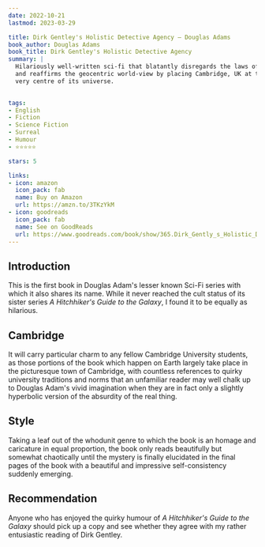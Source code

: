 ```yaml
---
date: 2022-10-21
lastmod: 2023-03-29

title: Dirk Gentley's Holistic Detective Agency — Douglas Adams
book_author: Douglas Adams
book_title: Dirk Gentley's Holistic Detective Agency
summary: |
  Hilariously well-written sci-fi that blatantly disregards the laws of physics,
  and reaffirms the geocentric world-view by placing Cambridge, UK at the
  very centre of its universe.
  

tags:
- English
- Fiction
- Science Fiction
- Surreal
- Humour
- ⭐⭐⭐⭐⭐

stars: 5

links:
- icon: amazon
  icon_pack: fab
  name: Buy on Amazon
  url: https://amzn.to/3TKzYkM
- icon: goodreads
  icon_pack: fab
  name: See on GoodReads
  url: https://www.goodreads.com/book/show/365.Dirk_Gently_s_Holistic_Detective_Agency
---
```


## Introduction

This is the first book in Douglas Adam's lesser known Sci-Fi series with which it also
shares its name. While it never reached the cult status of its sister series
_A Hitchhiker's Guide to the Galaxy_, I found it to be equally as hilarious.

## Cambridge

It will carry particular charm to any fellow Cambridge University students,
as those portions of the book which happen on Earth largely take place in the
picturesque town of Cambridge, with countless references to quirky university
traditions and norms that an unfamiliar reader may well chalk up to Douglas Adam's
vivid imagination when they are in fact only a slightly hyperbolic version of
the absurdity of the real thing.

## Style

Taking a leaf out of the whodunit genre to which the book is an homage and caricature
in equal proportion, the book only reads beautifully but somewhat chaotically
until the mystery is finally elucidated in the final pages of the book with
a beautiful and impressive self-consistency suddenly emerging.

## Recommendation

Anyone who has enjoyed the quirky humour of _A Hitchhiker's Guide to the Galaxy_
should pick up a copy and see whether they agree with my rather entusiastic
reading of Dirk Gentley.
